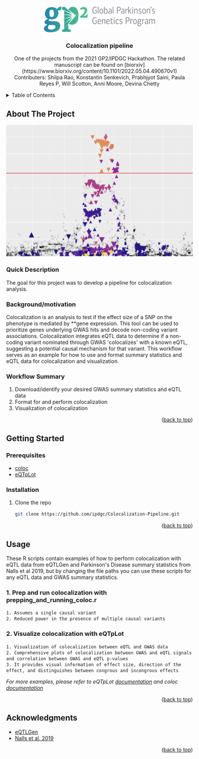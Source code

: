 <!-- PROJECT LOGO -->
<br />
<div align="center">
  <a href="https://github.com/github_username/repo_name">
    <img src="images/GP2_logo.png" alt="Logo" width="300" height="70">
  </a>

<h3 align="center">Colocalization pipeline</h3>

  <p align="center">
    One of the projects from the 2021 GP2/IPDGC Hackathon. The related manuscript can be found on [biorxiv](https://www.biorxiv.org/content/10.1101/2022.05.04.490670v1) 
    <br />
    Contributers: Shilpa Rao, Konstantin Senkevich, Prabhjyot Saini, Paula Reyes P, Will Scotton, Anni Moore, Devina Chetty
    <br />
  </p>
</div>



<!-- TABLE OF CONTENTS -->
<details>
  <summary>Table of Contents</summary>
  <ol>
    <li>
      <a href="#about-the-project">About The Project</a>
      <ul>
        <li><a href="#quick-description">Quick Description</a></li>
        <li><a href="#background/motivation">Background/motivation</a></li>
        <li><a href="#workflow-summary">Workflow Summary</a></li>
      </ul>
    </li>
    <li>
      <a href="#getting-started">Getting Started</a>
      <ul>
        <li><a href="#prerequisites">Prerequisites</a></li>
        <li><a href="#installation">Installation</a></li>
      </ul>
    </li>
    <li><a href="#usage">Usage</a></li>
    <li><a href="#acknowledgments">Acknowledgments</a></li>
  </ol>
</details>



<!-- ABOUT THE PROJECT -->
## About The Project

![Project Screen Shot][project-screenshot]

### Quick Description

The goal for this project was to develop a pipeline for colocalization analysis.

### Background/motivation

Colocalization is an analysis to test if the effect size of a SNP on the phenotype is mediated by **gene expression. This tool can be used to prioritize genes underlying GWAS hits and decode non-coding variant associations. Colocalization integrates eQTL data to determine if a non-coding variant nominated through GWAS 'colocalizes' with a known eQTL, suggesting a potential causal mechanism for that variant. This workflow serves as an example for how to use and format summary statistics and eQTL data for colocalization and visualization.     

### Workflow Summary

1. Download/identify your desired GWAS summary statistics and eQTL data
2. Format for and perform colocalization
3. Visualization of colocalization

<p align="right">(<a href="#readme-top">back to top</a>)</p>

<!-- GETTING STARTED -->
## Getting Started

### Prerequisites

* [coloc](https://cran.r-project.org/web/packages/coloc/index.html) 
* [eQTpLot](https://biodatamining.biomedcentral.com/articles/10.1186/s13040-021-00267-6)

### Installation

1. Clone the repo
   ```sh
   git clone https://github.com/ipdgc/Colocalization-Pipeline.git
   ```

<p align="right">(<a href="#readme-top">back to top</a>)</p>


<!-- USAGE EXAMPLES -->
## Usage

These R scripts contain examples of how to perform colocalization with eQTL data from eQTLGen and Parkinson's Disease summary statistics from Nalls et al 2019, but by changing the file paths you can use these scripts for any eQTL data and GWAS summary statistics.

### 1. Prep and run colocalization with prepping_and_running_coloc.r  
    1. Assumes a single causal variant  
    2. Reduced power in the presence of multiple causal variants    
### 2. Visualize colocalization with eQTpLot
    1. Visualization of colocalization between eQTL and GWAS data  
    2. Comprehensive plots of colocalization between GWAS and eQTL signals and correlation between GWAS and eQTL p-values
    3. It provides visual information of effect size, direction of the effect, and distinguishes between congrous and incongrous effects

_For more examples, please refer to eQTpLot [documentation](https://biodatamining.biomedcentral.com/articles/10.1186/s13040-021-00267-6) and coloc  [documentation](https://github.com/chr1swallace/coloc)_

<p align="right">(<a href="#readme-top">back to top</a>)</p>


<!-- ACKNOWLEDGMENTS -->
## Acknowledgments

* [eQTLGen](https://www.eqtlgen.org/)
* [Nalls et al. 2019](https://pubmed.ncbi.nlm.nih.gov/31701892/)

<p align="right">(<a href="#readme-top">back to top</a>)</p>


<!-- MARKDOWN LINKS & IMAGES -->
<!-- https://www.markdownguide.org/basic-syntax/#reference-style-links -->
[project-screenshot]: images/project_screenshot.png
